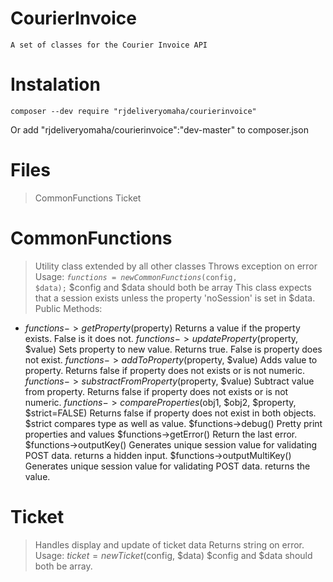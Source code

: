# CourierInvoice
    A set of classes for the Courier Invoice API
# Instalation
    composer --dev require "rjdeliveryomaha/courierinvoice"
  Or add "rjdeliveryomaha/courierinvoice":"dev-master" to composer.json
# Files
  > CommonFunctions
  Ticket

# CommonFunctions
  >  Utility class extended by all other classes
  Throws exception on error
  Usage: <code>$functions = new CommonFunctions($config, $data);</code>
  $config and $data should both be array
  This class expects that a session exists unless the property 'noSession' is set in $data.
  Public Methods:
  - $functions->getProperty($property)
Returns a value if the property exists. False is it does not.
  $functions->updateProperty($property, $value)
Sets property to new value. Returns true. False is property does not exist.
  $functions->addToProperty($property, $value)
Adds value to property. Returns false if property does not exists or is not numeric.
  $functions->substractFromProperty($property, $value)
Subtract value from property. Returns false if property does not exists or is not numeric.
  $functions->compareProperties($obj1, $obj2, $property, $strict=FALSE)
Returns false if property does not exist in both objects. $strict compares type as well as value.
  $functions->debug()
Pretty print properties and values
  $functions->getError()
Return the last error.
  $functions->outputKey()
Generates unique session value for validating POST data. returns a hidden input.
  $functions->outputMultiKey()
Generates unique session value for validating POST data. returns the value.

# Ticket
> Handles display and update of ticket data
  Returns string on error.
  Usage: $ticket = new Ticket($config, $data)
  $config and $data should both be array.

